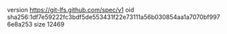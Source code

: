 version https://git-lfs.github.com/spec/v1
oid sha256:1df7e59222fc3bdf5de553431f22e73111a56b030854aa1a7070bf9976e8a253
size 12469
